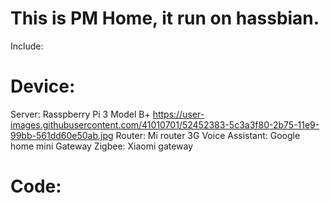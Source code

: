 # This is PM Home, it run on hassbian.
Include:
# Device:
Server: Rasspberry Pi 3 Model B+
https://user-images.githubusercontent.com/41010701/52452383-5c3a3f80-2b75-11e9-99bb-561dd60e50ab.jpg
Router: Mi router 3G
Voice Assistant: Google home mini
Gateway Zigbee: Xiaomi gateway

# Code:
